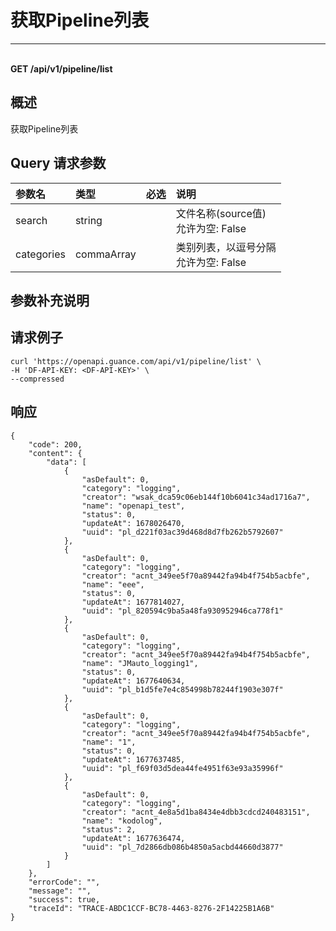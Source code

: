 # 获取Pipeline列表

---

<br />**GET /api/v1/pipeline/list**

## 概述
获取Pipeline列表




## Query 请求参数

| 参数名        | 类型     | 必选   | 说明              |
|:-----------|:-------|:-----|:----------------|
| search | string |  | 文件名称(source值)<br>允许为空: False <br> |
| categories | commaArray |  | 类别列表，以逗号分隔<br>允许为空: False <br> |

## 参数补充说明





## 请求例子
```shell
curl 'https://openapi.guance.com/api/v1/pipeline/list' \
-H 'DF-API-KEY: <DF-API-KEY>' \
--compressed
```




## 响应
```shell
{
    "code": 200,
    "content": {
        "data": [
            {
                "asDefault": 0,
                "category": "logging",
                "creator": "wsak_dca59c06eb144f10b6041c34ad1716a7",
                "name": "openapi_test",
                "status": 0,
                "updateAt": 1678026470,
                "uuid": "pl_d221f03ac39d468d8d7fb262b5792607"
            },
            {
                "asDefault": 0,
                "category": "logging",
                "creator": "acnt_349ee5f70a89442fa94b4f754b5acbfe",
                "name": "eee",
                "status": 0,
                "updateAt": 1677814027,
                "uuid": "pl_820594c9ba5a48fa930952946ca778f1"
            },
            {
                "asDefault": 0,
                "category": "logging",
                "creator": "acnt_349ee5f70a89442fa94b4f754b5acbfe",
                "name": "JMauto_logging1",
                "status": 0,
                "updateAt": 1677640634,
                "uuid": "pl_b1d5fe7e4c854998b78244f1903e307f"
            },
            {
                "asDefault": 0,
                "category": "logging",
                "creator": "acnt_349ee5f70a89442fa94b4f754b5acbfe",
                "name": "1",
                "status": 0,
                "updateAt": 1677637485,
                "uuid": "pl_f69f03d5dea44fe4951f63e93a35996f"
            },
            {
                "asDefault": 0,
                "category": "logging",
                "creator": "acnt_4e8a5d1ba8434e4dbb3cdcd240483151",
                "name": "kodolog",
                "status": 2,
                "updateAt": 1677636474,
                "uuid": "pl_7d2866db086b4850a5acbd44660d3877"
            }
        ]
    },
    "errorCode": "",
    "message": "",
    "success": true,
    "traceId": "TRACE-ABDC1CCF-BC78-4463-8276-2F14225B1A6B"
} 
```




